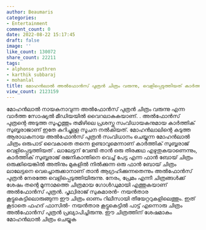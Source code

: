```yaml
---
author: Beaumaris
categories:
- Entertainment
comment_count: 0
date: 2022-08-22 15:17:45
draft: false
image: ''
like_count: 130072
share_count: 22211
tags:
- alphonse puthren
- karthik subbaraj
- mohanlal
title: മോഹൻലാൽ അൽഫോൻസ് പുത്രൻ ചിത്രം വരുന്നു, വെളിപ്പെടുത്തിയത് കാർത്തിക് സുബ്ബരാജ്
view_count: 2123159
---
```


മോഹൻലാൽ നായകനാവുന്ന അൽഫോൻസ് പുത്രൻ ചിത്രം വരുന്നു എന്ന വാർത്ത സോഷ്യൽ മീഡിയയിൽ വൈറലാകുകയാണ്. . അൽഫോൻസ് പുത്രന്റെ അടുത്ത സുഹൃത്തും തമിഴിലെ പ്രശസ്ത സംവിധായകനുമായ കാർത്തിക് സുബ്ബരാജാണ് ഇതേ കുറിച്ചുള്ള സൂചന നൽകിയത്. മോഹൻലാലിന്റെ കടുത്ത ആരാധകനായ അൽഫോൻസ് പുത്രൻ സംവിധാനം ചെയ്യുന്ന മോഹൻലാൽ ചിത്രം ഒരുപാട് വൈകാതെ തന്നെ ഉണ്ടാവുമെന്നാണ് കാർത്തിക് സുബ്ബരാജ് വെളിപ്പെടുത്തിയത് . ലാലേട്ടന് വേണ്ടി താൻ ഒരു തിരക്കഥ എഴുതുകയാണെന്നും, കാർത്തിക് സുബ്ബരാജ് രജനികാന്തിനെ വെച്ച് പേട്ട എന്ന ഫാൻ ബോയ് ചിത്രം ഒരുക്കിയെങ്കിൽ അതിനും മുകളിൽ നിൽക്കുന്ന ഒരു ഫാൻ ബോയ് ചിത്രം ലാലേട്ടനെ വെച്ചൊരുക്കാനാണ് താൻ ആഗ്രഹിക്കുന്നതെന്നും അൽഫോൻസ് പുത്രൻ നേരത്തേ വെളിപ്പെടുത്തിയിരുന്നു. നേരം, പ്രേമം എന്നീ ചിത്രങ്ങൾക്ക് ശേഷം തന്റെ മൂന്നാമത്തെ ചിത്രമായ ഗോൾഡുമായി എത്തുകയാണ് അൽഫോൻസ് പുത്രൻ. പൃഥ്വിരാജ് സുകുമാരൻ- നയൻതാര കൂട്ടുകെട്ടിലൊരുങ്ങുന്ന ഈ ചിത്രം ഓണം റിലീസായി തീയേറ്ററുകളിലെത്തും. ഇത് കൂടാതെ ഫഹദ് ഫാസിൽ- നയൻ‌താര കൂട്ടുകെട്ടിൽ പാട്ട് എന്നൊരു ചിത്രം അൽഫോൻസ് പുത്രൻ പ്രഖ്യാപിച്ചിരുന്നു. ഈ ചിത്രത്തിന് ശേഷമാകും മോഹൻലാൽ ചിത്രം ചെയ്യുക